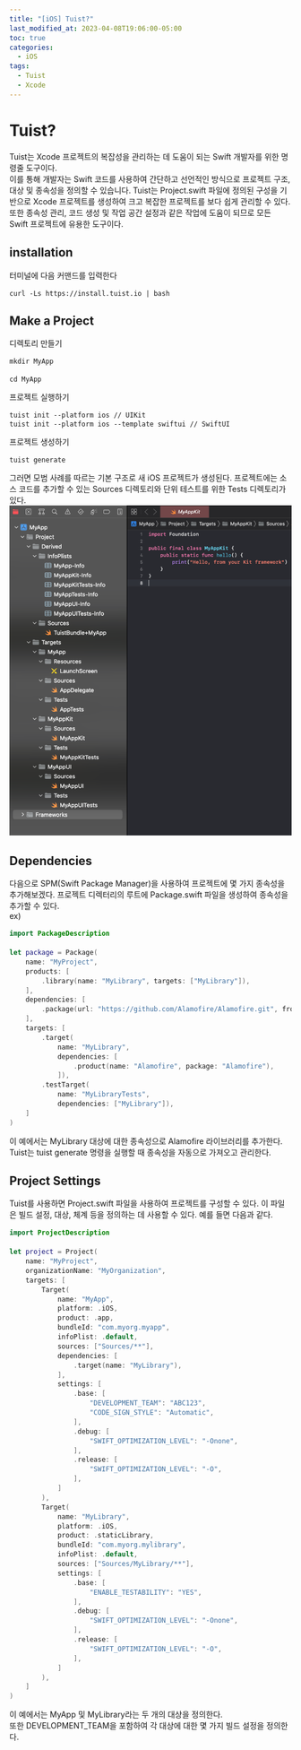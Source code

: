 ```yaml
---
title: "[iOS] Tuist?"
last_modified_at: 2023-04-08T19:06:00-05:00
toc: true
categories:
  - iOS
tags:
  - Tuist
  - Xcode
---
```


# Tuist?   

Tuist는 Xcode 프로젝트의 복잡성을 관리하는 데 도움이 되는 Swift 개발자를 위한 명령줄 도구이다.   
이를 통해 개발자는 Swift 코드를 사용하여 간단하고 선언적인 방식으로 프로젝트 구조, 대상 및 종속성을 정의할 수 있습니다. Tuist는 Project.swift 파일에 정의된 구성을 기반으로 Xcode 프로젝트를 생성하여 크고 복잡한 프로젝트를 보다 쉽게 ​​관리할 수 있다.   
또한 종속성 관리, 코드 생성 및 작업 공간 설정과 같은 작업에 도움이 되므로 모든 Swift 프로젝트에 유용한 도구이다.

## installation
터미널에 다음 커맨드를 입력한다
```shell
curl -Ls https://install.tuist.io | bash
```
## Make a Project
디렉토리 만들기
```shell
mkdir MyApp   

cd MyApp
```
프로젝트 실행하기
```shell
tuist init --platform ios // UIKit   
tuist init --platform ios --template swiftui // SwiftUI
```
프로젝트 생성하기
```shell
tuist generate
```
그러면 모범 사례를 따르는 기본 구조로 새 iOS 프로젝트가 생성된다. 프로젝트에는 소스 코드를 추가할 수 있는 Sources 디렉토리와 단위 테스트를 위한 Tests 디렉토리가 있다.
![TuistProject](images/../../../images/iOS/Tuist1.png)   
## Dependencies

다음으로 SPM(Swift Package Manager)을 사용하여 프로젝트에 몇 가지 종속성을 추가해보겠다.
프로젝트 디렉터리의 루트에 Package.swift 파일을 생성하여 종속성을 추가할 수 있다.   
ex)

```swift
import PackageDescription

let package = Package(
    name: "MyProject",
    products: [
        .library(name: "MyLibrary", targets: ["MyLibrary"]),
    ],
    dependencies: [
        .package(url: "https://github.com/Alamofire/Alamofire.git", from: "5.4.0"),
    ],
    targets: [
        .target(
            name: "MyLibrary",
            dependencies: [
                .product(name: "Alamofire", package: "Alamofire"),
            ]),
        .testTarget(
            name: "MyLibraryTests",
            dependencies: ["MyLibrary"]),
    ]
)
```
이 예에서는 MyLibrary 대상에 대한 종속성으로 Alamofire 라이브러리를 추가한다. Tuist는 tuist generate 명령을 실행할 때 종속성을 자동으로 가져오고 관리한다.


## Project Settings

Tuist를 사용하면 Project.swift 파일을 사용하여 프로젝트를 구성할 수 있다. 이 파일은 빌드 설정, 대상, 체계 등을 정의하는 데 사용할 수 있다. 예를 들면 다음과 같다.

```swift
import ProjectDescription

let project = Project(
    name: "MyProject",
    organizationName: "MyOrganization",
    targets: [
        Target(
            name: "MyApp",
            platform: .iOS,
            product: .app,
            bundleId: "com.myorg.myapp",
            infoPlist: .default,
            sources: ["Sources/**"],
            dependencies: [
                .target(name: "MyLibrary"),
            ],
            settings: [
                .base: [
                    "DEVELOPMENT_TEAM": "ABC123",
                    "CODE_SIGN_STYLE": "Automatic",
                ],
                .debug: [
                    "SWIFT_OPTIMIZATION_LEVEL": "-Onone",
                ],
                .release: [
                    "SWIFT_OPTIMIZATION_LEVEL": "-O",
                ],
            ]
        ),
        Target(
            name: "MyLibrary",
            platform: .iOS,
            product: .staticLibrary,
            bundleId: "com.myorg.mylibrary",
            infoPlist: .default,
            sources: ["Sources/MyLibrary/**"],
            settings: [
                .base: [
                    "ENABLE_TESTABILITY": "YES",
                ],
                .debug: [
                    "SWIFT_OPTIMIZATION_LEVEL": "-Onone",
                ],
                .release: [
                    "SWIFT_OPTIMIZATION_LEVEL": "-O",
                ],
            ]
        ),
    ]
)
```
이 예에서는 MyApp 및 MyLibrary라는 두 개의 대상을 정의한다.  
 또한 DEVELOPMENT_TEAM을 포함하여 각 대상에 대한 몇 가지 빌드 설정을 정의한다.